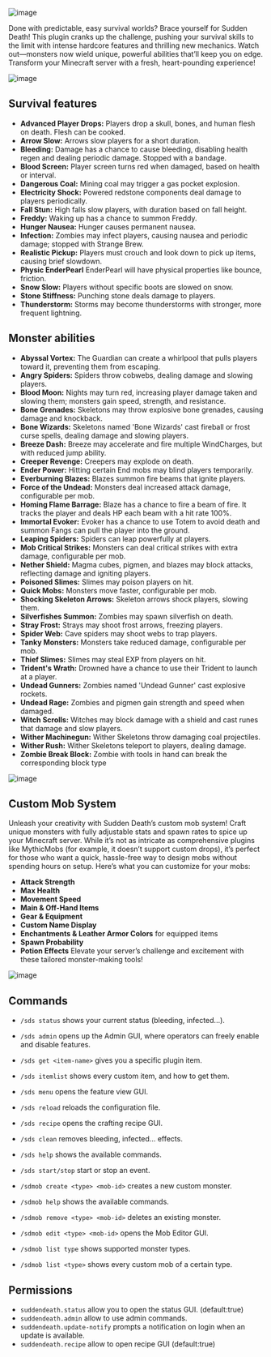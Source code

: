 ![image](https://github.com/user-attachments/assets/ee708002-7190-4818-ba89-347770d689ad)

Done with predictable, easy survival worlds? Brace yourself for Sudden Death! This plugin cranks up the challenge, pushing your survival skills to the limit with intense hardcore features and thrilling new mechanics. Watch out—monsters now wield unique, powerful abilities that’ll keep you on edge. Transform your Minecraft server with a fresh, heart-pounding experience!

![image](https://github.com/user-attachments/assets/9b628bd9-f92e-4d21-bf58-3f8039309d89)
## Survival features
- **Advanced Player Drops:** Players drop a skull, bones, and human flesh on death. Flesh can be cooked.
- **Arrow Slow:** Arrows slow players for a short duration.
- **Bleeding:** Damage has a chance to cause bleeding, disabling health regen and dealing periodic damage. Stopped with a bandage.
- **Blood Screen:** Player screen turns red when damaged, based on health or interval.
- **Dangerous Coal:** Mining coal may trigger a gas pocket explosion.
- **Electricity Shock:** Powered redstone components deal damage to players periodically.
- **Fall Stun:** High falls slow players, with duration based on fall height.
- **Freddy:** Waking up has a chance to summon Freddy.
- **Hunger Nausea:** Hunger causes permanent nausea.
- **Infection:** Zombies may infect players, causing nausea and periodic damage; stopped with Strange Brew.
- **Realistic Pickup:** Players must crouch and look down to pick up items, causing brief slowdown.
- **Physic EnderPearl** EnderPearl will have physical properties like bounce, friction.
- **Snow Slow:** Players without specific boots are slowed on snow.
- **Stone Stiffness:** Punching stone deals damage to players.
- **Thunderstorm:** Storms may become thunderstorms with stronger, more frequent lightning.

## Monster abilities
- **Abyssal Vortex:** The Guardian can create a whirlpool that pulls players toward it, preventing them from escaping.
- **Angry Spiders:** Spiders throw cobwebs, dealing damage and slowing players.
- **Blood Moon:** Nights may turn red, increasing player damage taken and slowing them; monsters gain speed, strength, and resistance.
- **Bone Grenades:** Skeletons may throw explosive bone grenades, causing damage and knockback.
- **Bone Wizards:** Skeletons named 'Bone Wizards' cast fireball or frost curse spells, dealing damage and slowing players.
- **Breeze Dash:** Breeze may accelerate and fire multiple WindCharges, but with reduced jump ability.
- **Creeper Revenge:** Creepers may explode on death.
- **Ender Power:** Hitting certain End mobs may blind players temporarily.
- **Everburning Blazes:** Blazes summon fire beams that ignite players.
- **Force of the Undead:** Monsters deal increased attack damage, configurable per mob.
- **Homing Flame Barrage:** Blaze has a chance to fire a beam of fire. It tracks the player and deals HP each beam with a hit rate 100%.
- **Immortal Evoker:** Evoker has a chance to use Totem to avoid death and summon Fangs can pull the player into the ground.
- **Leaping Spiders:** Spiders can leap powerfully at players.
- **Mob Critical Strikes:** Monsters can deal critical strikes with extra damage, configurable per mob.
- **Nether Shield:** Magma cubes, pigmen, and blazes may block attacks, reflecting damage and igniting players.
- **Poisoned Slimes:** Slimes may poison players on hit.
- **Quick Mobs:** Monsters move faster, configurable per mob.
- **Shocking Skeleton Arrows:** Skeleton arrows shock players, slowing them.
- **Silverfishes Summon:** Zombies may spawn silverfish on death.
- **Stray Frost:** Strays may shoot frost arrows, freezing players.
- **Spider Web:** Cave spiders may shoot webs to trap players.
- **Tanky Monsters:** Monsters take reduced damage, configurable per mob.
- **Thief Slimes:** Slimes may steal EXP from players on hit.
- **Trident's Wrath:** Drowned have a chance to use their Trident to launch at a player. 
- **Undead Gunners:** Zombies named 'Undead Gunner' cast explosive rockets.
- **Undead Rage:** Zombies and pigmen gain strength and speed when damaged.
- **Witch Scrolls:** Witches may block damage with a shield and cast runes that damage and slow players.
- **Wither Machinegun:** Wither Skeletons throw damaging coal projectiles.
- **Wither Rush:** Wither Skeletons teleport to players, dealing damage.
- **Zombie Break Block:** Zombie with tools in hand can break the corresponding block type

![image](https://github.com/user-attachments/assets/1fcdbad5-5c56-4335-96bd-d958248dc608)

## Custom Mob System
Unleash your creativity with Sudden Death’s custom mob system! Craft unique monsters with fully adjustable stats and spawn rates to spice up your Minecraft server. While it’s not as intricate as comprehensive plugins like MythicMobs (for example, it doesn’t support custom drops), it’s perfect for those who want a quick, hassle-free way to design mobs without spending hours on setup. Here’s what you can customize for your mobs:

- **Attack Strength**
- **Max Health**
- **Movement Speed**
- **Main & Off-Hand Items**
- **Gear & Equipment**
- **Custom Name Display** 
- **Enchantments & Leather Armor Colors** for equipped items 
- **Spawn Probability**
- **Potion Effects**
Elevate your server’s challenge and excitement with these tailored monster-making tools!

![image](https://github.com/user-attachments/assets/31b13b0c-d8e2-4634-813e-280ae6d081d7)

## Commands
- `/sds status` shows your current status (bleeding, infected...).
- `/sds admin` opens up the Admin GUI, where operators can freely enable and disable features.
- `/sds get <item-name>` gives you a specific plugin item.
- `/sds itemlist` shows every custom item, and how to get them.
- `/sds menu` opens the feature view GUI.
- `/sds reload` reloads the configuration file.
- `/sds recipe` opens the crafting recipe GUI.
- `/sds clean` removes bleeding, infected... effects.
- `/sds help` shows the available commands.
- `/sds start/stop` start or stop an event.

- `/sdmob create <type> <mob-id>` creates a new custom monster.
- `/sdmob help` shows the available commands.
- `/sdmob remove <type> <mob-id>` deletes an existing monster.
- `/sdmob edit <type> <mob-id>` opens the Mob Editor GUI.
- `/sdmob list type` shows supported monster types.
- `/sdmob list <type>` shows every custom mob of a certain type.

## Permissions
- `suddendeath.status` allow you to open the status GUI. (default:true)
- `suddendeath.admin` allow to use admin commands.
- `suddendeath.update-notify` prompts a notification on login when an update is available.
- `suddendeath.recipe` allow to open recipe GUI (default:true)
